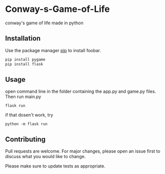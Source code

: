 # Conway-s-Game-of-Life
conway's game of life made in python

## Installation

Use the package manager [pip](https://pip.pypa.io/en/stable/) to install foobar.

```bash
pip install pygame
pip install flask
```

## Usage

open command line in the folder containing the app.py and game.py files. Then run main.py
```
flask run
```
if that dosen't work, try 
```
python -m flask run
```

## Contributing
Pull requests are welcome. For major changes, please open an issue first to discuss what you would like to change.

Please make sure to update tests as appropriate.
